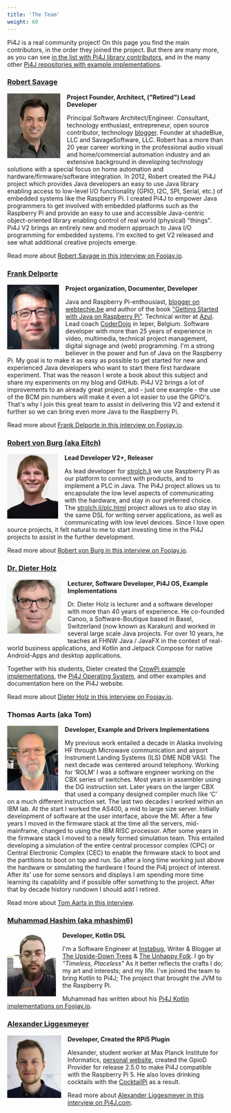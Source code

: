 ```yaml
---
title: 'The Team'
weight: 60
---
```


Pi4J is a real community project! On this page you find the main contributors, in the order they joined the project. But there are many more, as you can see [in the list with Pi4J library contributors](https://github.com/Pi4J/pi4j/graphs/contributors), and in the many other [Pi4J repositories with example implementations](https://github.com/orgs/Pi4J/repositories).

<h3 style="clear: both;"><a href="https://twitter.com/savageautomate" target="_blank">Robert Savage</a></h3>

<img src="/assets/about/team/robert-savage.png" style="float: left; margin: 0 15px 10px 0; max-width: 125px; max-height: 150px;">

**Project Founder, Architect, ("Retired") Lead Developer**

Principal Software Architect/Engineer. Consultant, technology enthusiast, entrepreneur, open source contributor, technology [blogger](http://www.savagehomeautomation.com/). Founder at shadeBlue, LLC and SavageSoftware, LLC.  Robert has a more than 20 year career working in the professional audio visual and home/commercial automation industry and an extensive background in developing technology solutions with a special focus on home automation and hardware/firmware/software integration. In 2012, Robert created the Pi4J project which provides Java developers an easy to use Java library enabling access to low-level I/O functionality (GPIO, I2C, SPI, Serial, etc.) of embedded systems like the Raspberry Pi. I created Pi4J to empower Java programmers to get involved with embedded platforms such as the Raspberry Pi and provide an easy to use and accessible Java-centric object-oriented library enabling control of real world (physical) "things".  Pi4J V2 brings an entirely new and modern approach to Java I/O programming for embedded systems.  I'm excited to get V2 released and see what additional creative projects emerge.  

Read more about [Robert Savage in this interview on Foojay.io](https://foojay.io/today/interviews-with-robert-savage-and-johan-vos-on-the-state-of-java-on-raspberry-pi/).

<h3 style="clear: both;"><a href="https://www.linkedin.com/in/frankdelporte/" target="_blank">Frank Delporte</a></h3>

<img src="/assets/about/team/frank-delporte-xs.jpg" style="float: left; margin-right: 15px; margin: 0 15px 10px 0; max-height: 150px;">

**Project organization, Documenter, Developer**

Java and Raspberry Pi-enthousiast, [blogger on webtechie.be](https://webtechie.be/) and author of the book ["Getting Started with Java on Raspberry Pi"](https://webtechie.be/books/). Technical writer at [Azul](https://www.azul.com/). Lead coach [CoderDojo](https://www.coderdojobelgium.be) in Ieper, Belgium. Software developer with more than 25 years of experience in video, multimedia, technical project management, digital signage and (web) programming. I'm a strong believer in the power and fun of Java on the Raspberry Pi. My goal is to make it as easy as possible to get started for new and experienced Java developers who want to start there first hardware experiment. That was the reason I wrote a book about this subject and share my experiments on my blog and GitHub. Pi4J V2 brings a lot of improvements to an already great project, and - just one example - the use of the BCM pin numbers will make it even a lot easier to use the GPIO's. That's why I join this great team to assist in delivering this V2 and extend it further so we can bring even more Java to the Raspberry Pi.        

Read more about [Frank Delporte in this interview on Foojay.io](https://foojay.io/today/unlocking-java-secrets-with-frank-delporte-insights-stories-and-tips-for-success/). 

<h3 style="clear: both;"><a href="https://mstdn.gsi.li/@eitch" target="_blank">Robert von Burg (aka Eitch)</a></h3>

<img src="/assets/about/team/eitch.jpg" style="float: left; margin: 0 15px 10px 0; max-width: 125px; max-height: 150px;">

**Lead Developer V2+, Releaser**

As lead developer for [strolch.li](https://strolch.li) we use Raspberry Pi as our platform to connect with products, and to implement a PLC in Java. The Pi4J project allows us to encapsulate the low level aspects of communicating with the hardware, and stay in our preferred choice. The [strolch.li/plc.html](https://strolch.li/plc.html) project allows us to also stay in the same DSL for writing server applications, as well as communicating with low level devices. Since I love open source projects, it felt natural to me to start investing time in the Pi4J projects to assist in the further development.

Read more about [Robert von Burg in this interview on Foojay.io](https://foojay.io/today/evolutions-in-the-pi4j-library-by-tom-aarts-and-robert-von-burg/).

<h3 style="clear: both;"><a href="https://www.linkedin.com/in/dieter-holz-24761524/" target="_blank">Dr. Dieter Holz</a></h3>

<img src="/assets/about/team/dieter-holz.png" style="float: left; margin: 0 15px 10px 0; max-width: 125px; max-height: 150px;">

**Lecturer, Software Developer, Pi4J OS, Example Implementations**

Dr. Dieter Holz is lecturer and a software developer with more than 40 years of experience. He co-founded Canoo, a Software-Boutique based in Basel, Switzerland (now known as Karakun) and worked in several large scale Java projects. For over 10 years, he teaches at FHNW Java / JavaFX in the context of real-world business applications, and Kotlin and Jetpack Compose for native Android-Apps and desktop applications.

Together with his students, Dieter created the [CrowPi example implementations](/examples/components/), the [Pi4J Operating System](/pi4j-os/), and other examples and documentation here on the Pi4J website.

Read more about [Dieter Holz in this interview on Foojay.io](https://foojay.io/today/java-in-education-combining-java-with-raspberry-pi-and-the-pi4j-library/).

<h3 style="clear: both;">Thomas Aarts (aka Tom)</h3>

<img src="/assets/about/team/tom.jpg" style="float: left; margin: 0 15px 10px 0; max-width: 125px; max-height: 150px;">

**Developer, Example and Drivers Implementations**

My previous work entailed a decade in Alaska involving HF through Microwave communication and airport Instrument Landing Systems (ILS) DME NDB VASI. The next decade was centered around telephony. Working for ‘ROLM’ I was a software engineer working on the CBX series of switches. Most years in assembler using the DG instruction set. Later years on the larger CBX that used a company designed compiler much like ‘C’ on a much different instruction set. The last two decades I worked within an IBM lab. At the start I worked the AS400, a mid to large size server. Initially development of software at the user interface, above the MI.  After a few years I moved in the firmware stack at the time all the servers, mid-mainframe, changed to using the IBM RISC processor. After some years in the firmware stack I moved to a newly formed simulation team. This entailed developing a simulation of the entire central processor complex (CPC)  or Central Electronic Complex (CEC) to enable the firmware stack to boot and the partitions to boot on top and run. So after a long time working just above the hardware or simulating the hardware I found the Pi4j project of interest. After its’ use for some sensors and displays I am spending more time learning its capability and if possible offer something to the project. After that by decade history rundown I should add I retired. 

Read more about [Tom Aarts in this interview](https://pi4j.com/blog/2024/20240425_interview_tom_aarts/).

<h3 style="clear: both;"><a href="https://twitter.com/UpsideDownTrees" target="_blank">Muhammad Hashim (aka mhashim6)</a></h3>

<img src="/assets/about/team/muhammad.jpg" style="float: left; margin: 0 15px 10px 0; max-width: 125px; max-height: 150px;">

**Developer, Kotlin DSL**

I'm a Software Engineer at [Instabug](https://www.instabug.com/), Writer & Blogger at [The Upside-Down Trees](https://blog.mhashim6.me) & [The Unhappy Folk](https://blog.unhappyfolk.org). I go by *"Timeless, Placeless"* As it better reflects the crafts I do; my art and interests; and my life. I've joined the team to bring Kotlin to Pi4J; The project that brought the JVM to the Raspberry Pi.

Muhammad has written about his [Pi4J Kotlin implementations on Foojay.io](https://foojay.io/today/author/mhashim6/).

<h3 style="clear: both;"><a href="https://www.linkedin.com/in/alexander-liggesmeyer/" target="_blank">Alexander Liggesmeyer</a></h3>

<img src="/assets/about/team/alexander.jpg" style="float: left; margin: 0 15px 10px 0; max-width: 125px; max-height: 150px;">

**Developer, Created the RPi5 Plugin**

Alexander, student worker at Max Planck Institute for Informatics, [personal website](https://alexander.liggesmeyer.net/), created the GpioD Provider for release 2.5.0 to make Pi4J compatible with the Raspberry Pi 5. He also loves drinking cocktails with the [CocktailPi](https://pi4j.com/featured-projects/cocktail-maker-by-alex9849/) as a result. 

Read more about [Alexander Liggesmeyer in this interview on Pi4J.com](https://pi4j.com/blog/2024/20240318_interview_alexander_liggesmeyer/).